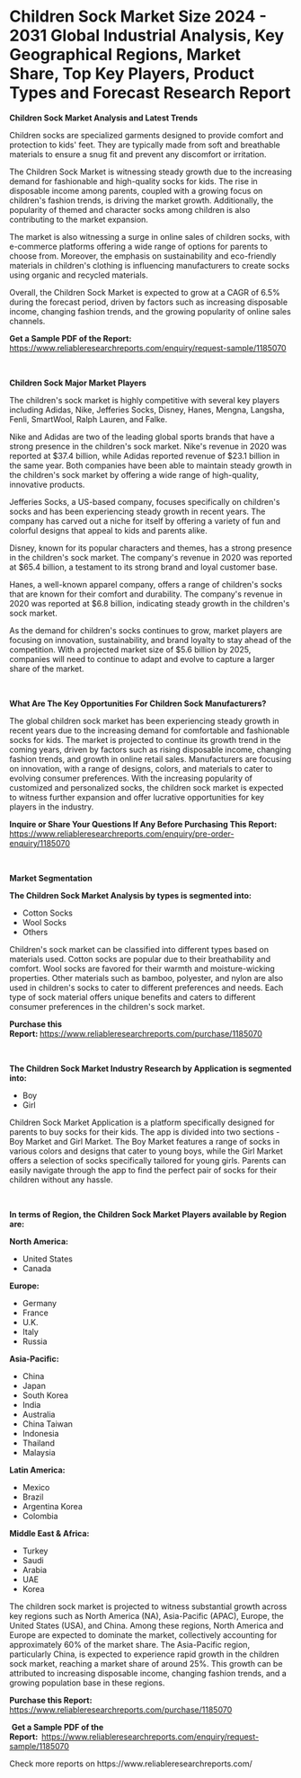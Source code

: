 <p><h1>Children Sock Market Size 2024 - 2031 Global Industrial Analysis, Key Geographical Regions, Market Share, Top Key Players, Product Types and Forecast Research Report</h1></p><p><strong>Children Sock Market Analysis and Latest Trends</strong></p>
<p><p>Children socks are specialized garments designed to provide comfort and protection to kids' feet. They are typically made from soft and breathable materials to ensure a snug fit and prevent any discomfort or irritation.</p><p>The Children Sock Market is witnessing steady growth due to the increasing demand for fashionable and high-quality socks for kids. The rise in disposable income among parents, coupled with a growing focus on children's fashion trends, is driving the market growth. Additionally, the popularity of themed and character socks among children is also contributing to the market expansion.</p><p>The market is also witnessing a surge in online sales of children socks, with e-commerce platforms offering a wide range of options for parents to choose from. Moreover, the emphasis on sustainability and eco-friendly materials in children's clothing is influencing manufacturers to create socks using organic and recycled materials.</p><p>Overall, the Children Sock Market is expected to grow at a CAGR of 6.5% during the forecast period, driven by factors such as increasing disposable income, changing fashion trends, and the growing popularity of online sales channels.</p></p>
<p><strong>Get a Sample PDF of the Report:&nbsp;</strong> <a href="https://www.reliableresearchreports.com/enquiry/request-sample/1185070">https://www.reliableresearchreports.com/enquiry/request-sample/1185070</a></p>
<p>&nbsp;</p>
<p><strong>Children Sock Major Market Players</strong></p>
<p><p>The children's sock market is highly competitive with several key players including Adidas, Nike, Jefferies Socks, Disney, Hanes, Mengna, Langsha, Fenli, SmartWool, Ralph Lauren, and Falke. </p><p>Nike and Adidas are two of the leading global sports brands that have a strong presence in the children's sock market. Nike's revenue in 2020 was reported at $37.4 billion, while Adidas reported revenue of $23.1 billion in the same year. Both companies have been able to maintain steady growth in the children's sock market by offering a wide range of high-quality, innovative products.</p><p>Jefferies Socks, a US-based company, focuses specifically on children's socks and has been experiencing steady growth in recent years. The company has carved out a niche for itself by offering a variety of fun and colorful designs that appeal to kids and parents alike.</p><p>Disney, known for its popular characters and themes, has a strong presence in the children's sock market. The company's revenue in 2020 was reported at $65.4 billion, a testament to its strong brand and loyal customer base.</p><p>Hanes, a well-known apparel company, offers a range of children's socks that are known for their comfort and durability. The company's revenue in 2020 was reported at $6.8 billion, indicating steady growth in the children's sock market.</p><p>As the demand for children's socks continues to grow, market players are focusing on innovation, sustainability, and brand loyalty to stay ahead of the competition. With a projected market size of $5.6 billion by 2025, companies will need to continue to adapt and evolve to capture a larger share of the market.</p></p>
<p>&nbsp;</p>
<p><strong>What Are The Key Opportunities For Children Sock Manufacturers?</strong></p>
<p><p>The global children sock market has been experiencing steady growth in recent years due to the increasing demand for comfortable and fashionable socks for kids. The market is projected to continue its growth trend in the coming years, driven by factors such as rising disposable income, changing fashion trends, and growth in online retail sales. Manufacturers are focusing on innovation, with a range of designs, colors, and materials to cater to evolving consumer preferences. With the increasing popularity of customized and personalized socks, the children sock market is expected to witness further expansion and offer lucrative opportunities for key players in the industry.</p></p>
<p><strong>Inquire or Share Your Questions If Any Before Purchasing This Report:</strong> <a href="https://www.reliableresearchreports.com/enquiry/pre-order-enquiry/1185070">https://www.reliableresearchreports.com/enquiry/pre-order-enquiry/1185070</a></p>
<p>&nbsp;</p>
<p><strong>Market Segmentation</strong></p>
<p><strong>The Children Sock Market Analysis by types is segmented into:</strong></p>
<p><ul><li>Cotton Socks</li><li>Wool Socks</li><li>Others</li></ul></p>
<p><p>Children's sock market can be classified into different types based on materials used. Cotton socks are popular due to their breathability and comfort. Wool socks are favored for their warmth and moisture-wicking properties. Other materials such as bamboo, polyester, and nylon are also used in children's socks to cater to different preferences and needs. Each type of sock material offers unique benefits and caters to different consumer preferences in the children's sock market.</p></p>
<p><strong>Purchase this Report:&nbsp;</strong><a href="https://www.reliableresearchreports.com/purchase/1185070">https://www.reliableresearchreports.com/purchase/1185070</a></p>
<p>&nbsp;</p>
<p><strong>The Children Sock Market Industry Research by Application is segmented into:</strong></p>
<p><ul><li>Boy</li><li>Girl</li></ul></p>
<p><p>Children Sock Market Application is a platform specifically designed for parents to buy socks for their kids. The app is divided into two sections - Boy Market and Girl Market. The Boy Market features a range of socks in various colors and designs that cater to young boys, while the Girl Market offers a selection of socks specifically tailored for young girls. Parents can easily navigate through the app to find the perfect pair of socks for their children without any hassle.</p></p>
<p>&nbsp;</p>
<p><strong>In terms of Region, the Children Sock Market Players available by Region are:</strong></p>
<p>
    <p> <strong> North America: </strong>
        <ul>
            <li>United States</li>
            <li>Canada</li>
        </ul>
        </p> 
    <p> <strong> Europe: </strong>
        <ul>
            <li>Germany</li>
            <li>France</li>
            <li>U.K.</li>
            <li>Italy</li>
            <li>Russia</li>
        </ul>
        </p> 
    <p> <strong> Asia-Pacific: </strong>
        <ul>
            <li>China</li>
            <li>Japan</li>
            <li>South Korea</li>
            <li>India</li>
            <li>Australia</li>
            <li>China Taiwan</li>
            <li>Indonesia</li>
            <li>Thailand</li>
            <li>Malaysia</li>
        </ul>
        </p> 
    <p> <strong> Latin America: </strong>
        <ul>
            <li>Mexico</li>
            <li>Brazil</li>
            <li>Argentina Korea</li>
            <li>Colombia</li>
        </ul>
        </p> 
    <p> <strong> Middle East & Africa: </strong>
        <ul>
            <li>Turkey</li>
            <li>Saudi</li>
            <li>Arabia</li>
            <li>UAE</li>
            <li>Korea</li>
        </ul>
    </p>
    </p>
<p><p>The children sock market is projected to witness substantial growth across key regions such as North America (NA), Asia-Pacific (APAC), Europe, the United States (USA), and China. Among these regions, North America and Europe are expected to dominate the market, collectively accounting for approximately 60% of the market share. The Asia-Pacific region, particularly China, is expected to experience rapid growth in the children sock market, reaching a market share of around 25%. This growth can be attributed to increasing disposable income, changing fashion trends, and a growing population base in these regions.</p></p>
<p><strong>Purchase this Report: </strong><a href="https://www.reliableresearchreports.com/purchase/1185070">https://www.reliableresearchreports.com/purchase/1185070</a></p>
<p>&nbsp;<strong>Get a Sample PDF of the Report:&nbsp;&nbsp;</strong><a href="https://www.reliableresearchreports.com/enquiry/request-sample/1185070">https://www.reliableresearchreports.com/enquiry/request-sample/1185070</a></p>
<p><strong></strong></p>
<p>Check more reports on https://www.reliableresearchreports.com/</p>